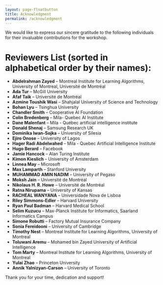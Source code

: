 ```yaml
---
layout: page-floatbutton
title: Acknowledgment
permalink: /acknowledgment
---
```



We would like to express our sincere gratitude to the following individuals for their invaluable contributions for the workshop.

# Reviewers List (sorted in alphabetical order by their names):

- **Abdelrahman Zayed** – Montreal Institute for Learning Algorithms, University of Montreal, Université de Montréal
- **Ada Tur** – McGill University
- **Afaf Taik** – Université de Montréal
- **Azmine Toushik Wasi** – Shahjalal University of Science and Technology
- **Bohan Lyu** – Tsinghua University
- **Chandler Smith** – Cooperative AI Foundation
- **Colin Bredenberg** – Mila- Quebec AI Institute
- **Dane Malenfant** – Mila - Québec artificial intelligence institute
- **Donald Shenaj** – Samsung Research UK
- **Dominika Iwan-Sojka** – University of Silesia
- **Ejiro Onose** – University of Lagos
- **Hager Radi Abdelwahed** – Mila - Quebec Artificial Intelligence Institute
- **Hugo Berard** – Facebook
- **Jamie Hancock** – Alan Turing Institute
- **Kimon Kieslich** – University of Amsterdam
- **Linnea May** – Microsoft
- **Max Lamparth** – Stanford University
- **MUHAMMAD AMIN NADIM** – University of Pegaso
- **Moksh Jain** – Université de Montréal
- **Nikolaus H. R. Howe** – Université de Montréal
- **Ratna Nirupama** – University of Kansas
- **RACHEAL WANYANA** – Universidade Nova de Lisboa
- **Riley Simmons-Edler** – Harvard University
- **Ryan Paul Badman** – Harvard Medical School
- **Selim Kuzucu** – Max-Planck Institute for Informatics, Saarland Informatics Campus
- **Simone Robutti** – Factory Mutual Insurance Company
- **Sonia Fereidooni** – University of Cambridge
- **Timothy Nest** – Montreal Institute for Learning Algorithms, University of Montreal
- **Toluwani Aremu** – Mohamed bin Zayed University of Artificial Intelligence
- **Tom Marty** – Montreal Institute for Learning Algorithms, University of Montreal
- **Yulai Zhao** – Princeton University
- **Annik Yalnizyan-Carson** – University of Toronto

Thank you for your time, dedication and support!
